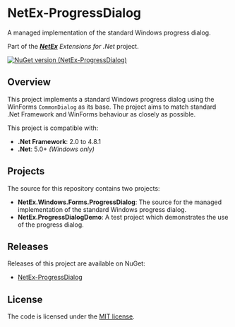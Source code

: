 # NetEx-ProgressDialog
A managed implementation of the standard Windows progress dialog.

Part of the *[**NetEx**](https://github.com/Peckmore/netex) Extensions for .Net* project.

[![NuGet version (NetEx-ProgressDialog)](https://img.shields.io/nuget/v/NetEx-ProgressDialog.svg?style=flat-square)](https://www.nuget.org/packages/NetEx-ProgressDialog/)

## Overview

This project implements a standard Windows progress dialog using the WinForms `CommonDialog` as its base. The project aims to match standard .Net Framework and WinForms behaviour as closely as possible.

This project is compatible with:
- **.Net Framework**: 2.0 to 4.8.1
- **.Net**: 5.0+ *(Windows only)*

## Projects

The source for this repository contains two projects:

- **NetEx.Windows.Forms.ProgressDialog**: The source for the managed implementation of the standard Windows progress dialog.
- **NetEx.ProgressDialogDemo**: A test project which demonstrates the use of the progress dialog.

## Releases

Releases of this project are available on NuGet:

- [NetEx-ProgressDialog](https://www.nuget.org/packages/NetEx-ProgressDialog/)

##  License

The code is licensed under the [MIT license](https://github.com/Peckmore/netex-progressdialog?tab=MIT-1-ov-file#readme).